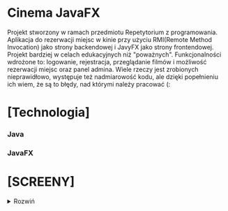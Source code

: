 # Cinema JavaFX 
Projekt stworzony w ramach przedmiotu Repetytorium z programowania. Aplikacja do rezerwacji miejsc w kinie przy użyciu RMI(Remote Method Invocation) jako strony backendowej  i  JavyFX jako strony frontendowej. Projekt bardziej w celach edukacyjnych niż "poważnych". Funkcjonalności wdrożone to: logowanie, rejestracja, przeglądanie filmów i możliwość rezerwacji miejsc oraz panel admina. Wiele rzeczy jest zrobionych nieprawidłowo, występuje też nadmiarowość kodu, ale dzięki popełnieniu ich wiem, że są to błędy, nad którymi należy pracować (:

# [Technologia]
###  Java

###  JavaFX


# [SCREENY]
<details>
  <summary>Rozwiń</summary>
  <p align="center">
    ### ![login](https://github.com/n1ceS/CinemaJavaFX/blob/main/img/login.PNG)  
    ### ![register](https://github.com/n1ceS/CinemaJavaFX/blob/main/img/register.PNG)    
    ### ![home](https://github.com/n1ceS/CinemaJavaFX/blob/main/img/home.PNG)    
    ### ![movies](https://github.com/n1ceS/CinemaJavaFX/blob/main/img/movies.PNG)    
    ### ![moviesDetails](https://github.com/n1ceS/CinemaJavaFX/blob/main/img/moviesDetails.PNG)    
    ### ![seats](https://github.com/n1ceS/CinemaJavaFX/blob/main/img/seats.PNG)    
    ### ![success](https://github.com/n1ceS/CinemaJavaFX/blob/main/img/success.PNG)    
    ### ![mail](https://github.com/n1ceS/CinemaJavaFX/blob/main/img/mail.PNG)    
    ### ![myreservations](https://github.com/n1ceS/CinemaJavaFX/blob/main/img/myreservations.PNG)    
    ### ![adminPanel](https://github.com/n1ceS/CinemaJavaFX/blob/main/img/adminPanel.PNG)    
  </p>  
</details>
